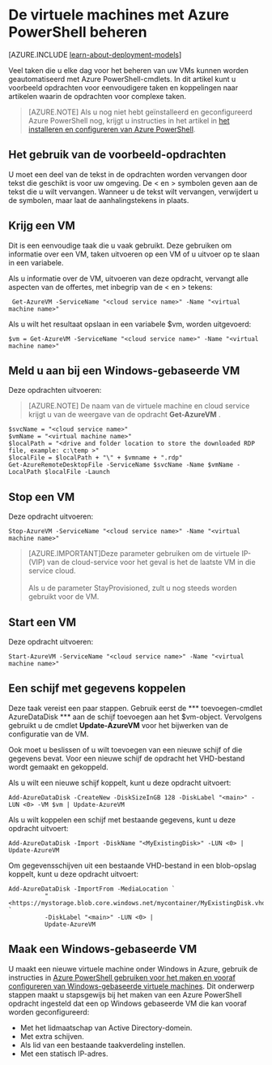 <properties
   pageTitle="Beheren van uw virtuele machines met Azure PowerShell | Microsoft Azure"
   description="Informatie over de opdrachten die u gebruiken kunt voor het automatiseren van taken in het beheer van uw virtuele machines."
   services="virtual-machines-windows"
   documentationCenter="windows"
   authors="singhkays"
   manager="timlt"
   editor=""
   tags="azure-service-management"/>

   <tags
   ms.service="virtual-machines-windows"
   ms.devlang="na"
   ms.topic="article"
   ms.tgt_pltfrm="vm-windows"
   ms.workload="infrastructure-services"
   ms.date="10/12/2016"
   ms.author="kasing"/>

# <a name="manage-your-virtual-machines-by-using-azure-powershell"></a>De virtuele machines met Azure PowerShell beheren

[AZURE.INCLUDE [learn-about-deployment-models](../../includes/learn-about-deployment-models-classic-include.md)]


Veel taken die u elke dag voor het beheren van uw VMs kunnen worden geautomatiseerd met Azure PowerShell-cmdlets. In dit artikel kunt u voorbeeld opdrachten voor eenvoudigere taken en koppelingen naar artikelen waarin de opdrachten voor complexe taken.

>[AZURE.NOTE] Als u nog niet hebt geïnstalleerd en geconfigureerd Azure PowerShell nog, krijgt u instructies in het artikel in [het installeren en configureren van Azure PowerShell](../powershell-install-configure.md).

## <a name="how-to-use-the-example-commands"></a>Het gebruik van de voorbeeld-opdrachten
U moet een deel van de tekst in de opdrachten worden vervangen door tekst die geschikt is voor uw omgeving. De < en > symbolen geven aan de tekst die u wilt vervangen. Wanneer u de tekst wilt vervangen, verwijdert u de symbolen, maar laat de aanhalingstekens in plaats.

## <a name="get-a-vm"></a>Krijg een VM
Dit is een eenvoudige taak die u vaak gebruikt. Deze gebruiken om informatie over een VM, taken uitvoeren op een VM of u uitvoer op te slaan in een variabele.

Als u informatie over de VM, uitvoeren van deze opdracht, vervangt alle aspecten van de offertes, met inbegrip van de < en > tekens:

     Get-AzureVM -ServiceName "<cloud service name>" -Name "<virtual machine name>"

Als u wilt het resultaat opslaan in een variabele $vm, worden uitgevoerd:

    $vm = Get-AzureVM -ServiceName "<cloud service name>" -Name "<virtual machine name>"

## <a name="log-on-to-a-windows-based-vm"></a>Meld u aan bij een Windows-gebaseerde VM

Deze opdrachten uitvoeren:

>[AZURE.NOTE] De naam van de virtuele machine en cloud service krijgt u van de weergave van de opdracht **Get-AzureVM** .
>
    $svcName = "<cloud service name>"
    $vmName = "<virtual machine name>"
    $localPath = "<drive and folder location to store the downloaded RDP file, example: c:\temp >"
    $localFile = $localPath + "\" + $vmname + ".rdp"
    Get-AzureRemoteDesktopFile -ServiceName $svcName -Name $vmName -LocalPath $localFile -Launch

## <a name="stop-a-vm"></a>Stop een VM

Deze opdracht uitvoeren:

    Stop-AzureVM -ServiceName "<cloud service name>" -Name "<virtual machine name>"

>[AZURE.IMPORTANT]Deze parameter gebruiken om de virtuele IP-(VIP) van de cloud-service voor het geval is het de laatste VM in die service cloud. <br><br> Als u de parameter StayProvisioned, zult u nog steeds worden gebruikt voor de VM.

## <a name="start-a-vm"></a>Start een VM

Deze opdracht uitvoeren:

    Start-AzureVM -ServiceName "<cloud service name>" -Name "<virtual machine name>"

## <a name="attach-a-data-disk"></a>Een schijf met gegevens koppelen
Deze taak vereist een paar stappen. Gebruik eerst de *** toevoegen-cmdlet AzureDataDisk *** aan de schijf toevoegen aan het $vm-object. Vervolgens gebruikt u de cmdlet **Update-AzureVM** voor het bijwerken van de configuratie van de VM.

Ook moet u beslissen of u wilt toevoegen van een nieuwe schijf of die gegevens bevat. Voor een nieuwe schijf de opdracht het VHD-bestand wordt gemaakt en gekoppeld.

Als u wilt een nieuwe schijf koppelt, kunt u deze opdracht uitvoert:

    Add-AzureDataDisk -CreateNew -DiskSizeInGB 128 -DiskLabel "<main>" -LUN <0> -VM $vm | Update-AzureVM

Als u wilt koppelen een schijf met bestaande gegevens, kunt u deze opdracht uitvoert:

    Add-AzureDataDisk -Import -DiskName "<MyExistingDisk>" -LUN <0> | Update-AzureVM

Om gegevensschijven uit een bestaande VHD-bestand in een blob-opslag koppelt, kunt u deze opdracht uitvoert:

    Add-AzureDataDisk -ImportFrom -MediaLocation `
              "<https://mystorage.blob.core.windows.net/mycontainer/MyExistingDisk.vhd>" `
              -DiskLabel "<main>" -LUN <0> |
              Update-AzureVM

## <a name="create-a-windows-based-vm"></a>Maak een Windows-gebaseerde VM

U maakt een nieuwe virtuele machine onder Windows in Azure, gebruik de instructies in [Azure PowerShell gebruiken voor het maken en vooraf configureren van Windows-gebaseerde virtuele machines](virtual-machines-windows-classic-create-powershell.md). Dit onderwerp stappen maakt u stapsgewijs bij het maken van een Azure PowerShell opdracht ingesteld dat een op Windows gebaseerde VM die kan vooraf worden geconfigureerd:

- Met het lidmaatschap van Active Directory-domein.
- Met extra schijven.
- Als lid van een bestaande taakverdeling instellen.
- Met een statisch IP-adres.
